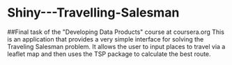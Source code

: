 # Shiny---Travelling-Salesman
##Final task of the "Developing Data Products" course at coursera.org
This is an application that provides a very simple interface for solving the Traveling Salesman problem.
It allows the user to input places to travel via a leaflet map and then uses the TSP package to calculate the best route.
